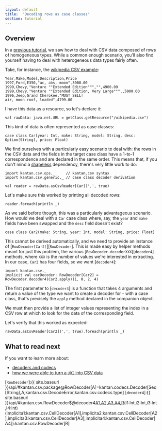 ```yaml
---
layout: default
title:  "Decoding rows as case classes"
section: tutorial
---
```


## Overview
In a [previous tutorial](01-rows_as_collections.html), we saw how to deal with CSV data composed of rows of homogeneous
types. While a common enough scenario, you'll also find yourself having to deal with heterogeneous data types fairly
often.
 
Take, for instance, the [wikipedia CSV example](https://en.wikipedia.org/wiki/Comma-separated_values#Example):

```
Year,Make,Model,Description,Price
1997,Ford,E350,"ac, abs, moon",3000.00
1999,Chevy,"Venture ""Extended Edition""","",4900.00
1999,Chevy,"Venture ""Extended Edition, Very Large""",,5000.00
1996,Jeep,Grand Cherokee,"MUST SELL!
air, moon roof, loaded",4799.00
```

I have this data as a resource, so let's declare it:
 
```tut:silent
val rawData: java.net.URL = getClass.getResource("/wikipedia.csv")
```

This kind of data is often represented as case classes:

```tut:silent
case class Car(year: Int, make: String, model: String, desc: Option[String], price: Float)
```

We find ourselves with a particularly easy scenario to deal with: the rows in the CSV data and the fields in the target
case class have a 1-to-1 correspondence and are declared in the same order. This means that, if you don't mind a
[shapeless](16-shapeless.html) dependency, there's very little work to do:

```tut:silent
import kantan.csv.ops._     // kantan.csv syntax
import kantan.csv.generic._ // case class decoder derivation

val reader = rawData.asCsvReader[Car](',', true)
```

Let's make sure this worked by printing all decoded rows:

```tut
reader.foreach(println _)
```

As we said before though, this was a particularly advantageous scenario. How would we deal with a `Car` case class
where, say, the `year` and `make` fields have been swapped and the `desc` field doesn't exist?

```tut:silent
case class Car2(make: String, year: Int, model: String, price: Float)
```

This cannot be derived automatically, and we need to provide an instance of [`RowDecoder[Car2]`][`RowDecoder`]. This is
made easy by helper methods meant for just this problem, the various
[`RowDecoder.decoderXXX`][`decoder4`] methods, where `XXX` is the
number of values we're interested in extracting. In our case, `Car2` has four fields, so we want [`decoder4`]:

```tut:silent
import kantan.csv._
implicit val carDecoder: RowDecoder[Car2] = RowDecoder.decoder4(Car2.apply)(1, 0, 2, 4)
```

The first parameter to [`decoder4`] is a function that takes 4 arguments and return a value of the type we want to
create a decoder for - with a case class, that's precisely the `apply` method declared in the companion object.

We must then provide a list of integer values representing the index in a CSV row at which to look for the data of
the corresponding field.

Let's verify that this worked as expected:

```tut
rawData.asCsvReader[Car2](',', true).foreach(println _)
```


## What to read next

If you want to learn more about:

* [decoders and codecs](14-codecs.html)
* [how we were able to turn a `URI` into CSV data](07-csv_sources.html)
 

[`RowDecoder`]:{{ site.baseurl }}/api/#kantan.csv.package@RowDecoder[A]=kantan.codecs.Decoder[Seq[String],A,kantan.csv.DecodeError,kantan.csv.codecs.type]
[`decoder4`]:{{ site.baseurl }}/api/#kantan.csv.RowDecoder$@decoder4[A1,A2,A3,A4,R](f:(A1,A2,A3,A4)=>R)(i1:Int,i2:Int,i3:Int,i4:Int)(implicita1:kantan.csv.CellDecoder[A1],implicita2:kantan.csv.CellDecoder[A2],implicita3:kantan.csv.CellDecoder[A3],implicita4:kantan.csv.CellDecoder[A4]):kantan.csv.RowDecoder[R]